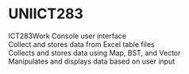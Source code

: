 # UNIICT283
ICT283Work
Console user interface  
Collect and stores data from Excel table files  
Collects and stores data using Map, BST, and Vector  
Manipulates and displays data based on user input  
